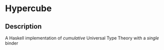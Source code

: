 # Hypercube

## Description

A Haskell implementation of *cumulative* Universal Type Theory with a *single* binder

